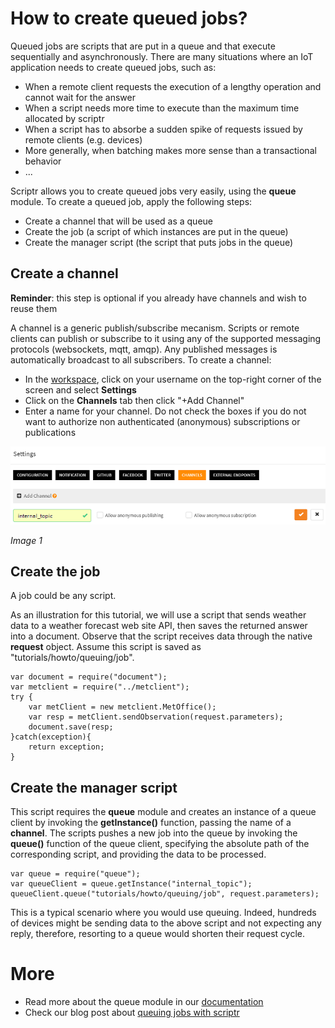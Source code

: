 # How to create queued jobs?

Queued jobs are scripts that are put in a queue and that execute sequentially and asynchronously. There are many situations where an IoT application needs to create queued jobs, such as:

- When a remote client requests the execution of a lengthy operation and cannot wait for the answer
- When a script needs more time to execute than the maximum time allocated by scriptr
- When a script has to absorbe a sudden spike of requests issued by remote clients (e.g. devices)
- More generally, when batching makes more sense than a transactional behavior
- ...

Scriptr allows you to create queued jobs very easily, using the **queue** module. To create a queued job, apply the following steps:

- Create a channel that will be used as a queue
- Create the job (a script of which instances are put in the queue)
- Create the manager script (the script that puts jobs in the queue)

## Create a channel

**Reminder**: this step is optional if you already have channels and wish to reuse them

A channel is a generic publish/subscribe mecanism. Scripts or remote clients can publish or subscribe to it using any of the supported messaging protocols (websockets, mqtt, amqp). Any published messages is automatically broadcast to all subscribers.
To create a channel:

- In the [workspace](https://www.scriptr.io/workspace), click on your username on the top-right corner of the screen and select **Settings**
- Click on the **Channels** tab then click "+Add Channel"
- Enter a name for your channel. Do not check the boxes if you do not want to authorize non authenticated (anonymous) subscriptions or publications

![A Channel](../publish_subscribe/images/create_secure_channel_2.png)

*Image 1*

## Create the job

A job could be any script. 

As an illustration for this tutorial, we will use a script that sends weather data to a weather forecast web site API, then saves the returned answer into a document. Observe that the script receives data through the native **request** object. Assume this script is saved as "tutorials/howto/queuing/job". 

```
var document = require("document");
var metclient = require("../metclient");
try {
    var metClient = new metclient.MetOffice(); 
    var resp = metClient.sendObservation(request.parameters);
    document.save(resp;
}catch(exception){
    return exception;
}
```

## Create the manager script

This script requires the **queue** module and creates an instance of a queue client by invoking the **getInstance()** function, passing the name of a **channel**. The scripts pushes a new job into the queue by invoking the **queue()** function of the queue client, specifying the absolute path of the corresponding script, and providing the data to be processed.

```
var queue = require("queue");
var queueClient = queue.getInstance("internal_topic"); 
queueClient.queue("tutorials/howto/queuing/job", request.parameters); 
```

This is a typical scenario where you would use queuing. Indeed, hundreds of devices might be sending data to the above script and not expecting any reply, therefore, resorting to a queue would shorten their request cycle.

# More

- Read more about the queue module in our [documentation](https://www.scriptr.io/documentation#documentation-queuemodulequeueModule)
- Check our blog post about [queuing jobs with scriptr](https://blog.scriptr.io/queuing-tasks-with-scriptr-io/)

